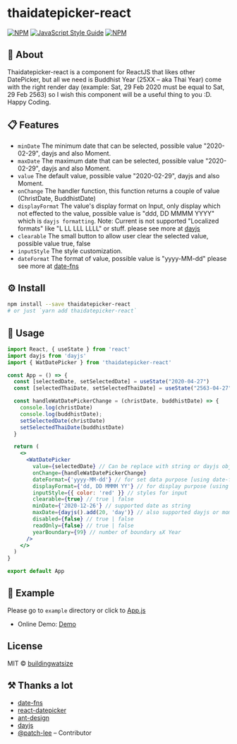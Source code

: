 # thaidatepicker-react

[![NPM](https://img.shields.io/npm/v/thaidatepicker-react.svg)](https://www.npmjs.com/package/thaidatepicker-react) [![JavaScript Style Guide](https://img.shields.io/badge/code_style-standard-brightgreen.svg)](https://standardjs.com) [![NPM](https://img.shields.io/badge/BAAC-Library-289548)](https://www.npmjs.com/package/thaidatepicker-react)

## 📘 About

Thaidatepicker-react is a component for ReactJS that likes other DatePicker, but all we need is Buddhist Year (25XX – aka Thai Year) come with the right render day (example: Sat, 29 Feb 2020 must be equal to Sat, 29 Feb 2563) so I wish this component will be a useful thing to you :D. Happy Coding.

## 📋 Features

- `minDate` The minimum date that can be selected, possible value "2020-02-29", dayjs and also Moment.
- `maxDate` The maximum date that can be selected, possible value "2020-02-29", dayjs and also Moment.
- `value` The default value, possible value "2020-02-29", dayjs and also Moment.
- `onChange` The handler function, this function returns a couple of value (ChristDate, BuddhistDate)
- `displayFormat` The value's display format on Input, only display which not effected to the value, possible value is "ddd, DD MMMM YYYY" which is `dayjs formatting`. Note: Current is not supported "Localized formats" like "L LL LLL LLLL" or stuff. please see more at [dayjs](https://day.js.org/docs/en/display/format)
- `clearable` The small button to allow user clear the selected value, possible value true, false
- `inputStyle` The style customization.
- `dateFormat` The format of value, possible value is "yyyy-MM-dd" please see more at [date-fns](https://date-fns.org/v2.12.0/docs/format)

## ⚙ Install

```bash
npm install --save thaidatepicker-react
# or just `yarn add thaidatepicker-react`
```

## 📌 Usage

```jsx
import React, { useState } from 'react'
import dayjs from 'dayjs'
import { WatDatePicker } from 'thaidatepicker-react'

const App = () => {
  const [selectedDate, setSelectedDate] = useState("2020-04-27")
  const [selectedThaiDate, setSelectedThaiDate] = useState("2563-04-27")

  const handleWatDatePickerChange = (christDate, buddhistDate) => {
    console.log(christDate)
    console.log(buddhistDate);
    setSelectedDate(christDate)
    setSelectedThaiDate(buddhistDate)
  }

  return (
    <>
      <WatDatePicker
        value={selectedDate} // Can be replace with string or dayjs object (e.g. "2020-12-31" or `dayjs()`)
        onChange={handleWatDatePickerChange}
        dateFormat={'yyyy-MM-dd'} // for set data purpose [using date-fns format](https://date-fns.org/v2.12.0/docs/format)
        displayFormat={'dd, DD MMMM YY'} // for display purpose (using dayjs format)[https://day.js.org/docs/en/display/format]
        inputStyle={{ color: 'red' }} // styles for input
        clearable={true} // true | false
        minDate={'2020-12-26'} // supported date as string
        maxDate={dayjs().add(20, 'day')} // also supported dayjs or moment
        disabled={false} // true | false
        readOnly={false} // true | false
        yearBoundary={99} // number of boundary ±X Year
      />
    </>
  )
}

export default App
```

## 📝 Example

Please go to `example` directory or click to [App.js](./example/src/App.js)

- Online Demo: [Demo](https://buildingwatsize.github.io/thaidatepicker-react)

## License

MIT © [buildingwatsize](https://github.com/buildingwatsize)

## ⚒ Thanks a lot

- [date-fns](https://date-fns.org/)
- [react-datepicker](https://reactdatepicker.com/)
- [ant-design](https://ant.design/)
- [dayjs](https://github.com/iamkun/dayjs)
- [@patch-lee](https://github.com/patch-lee) – Contributor
